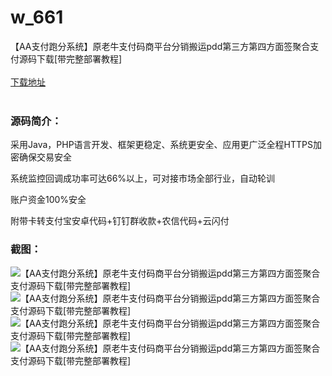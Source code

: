 # w_661
【AA支付跑分系统】原老牛支付码商平台分销搬运pdd第三方第四方面签聚合支付源码下载[带完整部署教程]
<br/></br>
[下载地址](https://www.uuid2.com/661.html "下载地址")
<br/></br>
<h3>源码简介：</h3>
<p>采用Java，PHP语言开发、框架更稳定、系统更安全、应用更广泛全程HTTPS加密确保交易安全<p>
<p>系统监控回调成功率可达66%以上，可对接市场全部行业，自动轮训<p>
<p>账户资金100%安全<p>
<p>附带卡转支付宝安卓代码+钉钉群收款+农信代码+云闪付<p>
<h3>截图：</h3>
<img src="https://www.uuid2.com/wp-content/uploads/img/202105/7178010740.jpg" alt="【AA支付跑分系统】原老牛支付码商平台分销搬运pdd第三方第四方面签聚合支付源码下载[带完整部署教程]"><img src="https://www.uuid2.com/wp-content/uploads/img/202105/7e597af132.jpg" alt="【AA支付跑分系统】原老牛支付码商平台分销搬运pdd第三方第四方面签聚合支付源码下载[带完整部署教程]"><img src="https://www.uuid2.com/wp-content/uploads/img/202105/a342d09906.jpg" alt="【AA支付跑分系统】原老牛支付码商平台分销搬运pdd第三方第四方面签聚合支付源码下载[带完整部署教程]"><img src="https://www.uuid2.com/wp-content/uploads/img/202105/5b58765275.jpg" alt="【AA支付跑分系统】原老牛支付码商平台分销搬运pdd第三方第四方面签聚合支付源码下载[带完整部署教程]">
